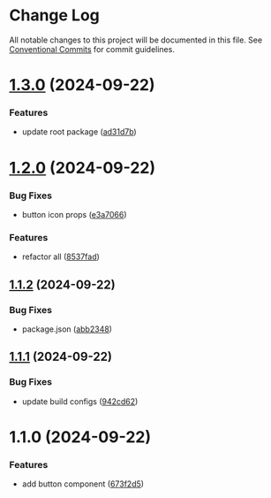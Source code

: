 # Change Log

All notable changes to this project will be documented in this file.
See [Conventional Commits](https://conventionalcommits.org) for commit guidelines.

# [1.3.0](https://github.com/antonfilka/react-components-kit/compare/@antonfilka/button@1.2.0...@antonfilka/button@1.3.0) (2024-09-22)


### Features

* update root package ([ad31d7b](https://github.com/antonfilka/react-components-kit/commit/ad31d7b2ca23c89862dacac25d6062df15efe7cf))





# [1.2.0](https://github.com/antonfilka/react-components-kit/compare/@antonfilka/button@1.1.2...@antonfilka/button@1.2.0) (2024-09-22)


### Bug Fixes

* button icon props ([e3a7066](https://github.com/antonfilka/react-components-kit/commit/e3a7066571e8e67b3841d0ae09c7bdc234c60605))


### Features

* refactor all ([8537fad](https://github.com/antonfilka/react-components-kit/commit/8537fadbd65ad1eb129983249de64700b7090d4b))





## [1.1.2](https://github.com/antonfilka/react-components-kit/compare/@antonfilka/button@1.1.1...@antonfilka/button@1.1.2) (2024-09-22)


### Bug Fixes

* package.json ([abb2348](https://github.com/antonfilka/react-components-kit/commit/abb23486ebc199f605026c5c12a329c79c0e828e))





## [1.1.1](https://github.com/antonfilka/react-components-kit/compare/@antonfilka/button@1.1.0...@antonfilka/button@1.1.1) (2024-09-22)


### Bug Fixes

* update build configs ([942cd62](https://github.com/antonfilka/react-components-kit/commit/942cd6251641f85be31d579a49da61a29e31bd51))





# 1.1.0 (2024-09-22)


### Features

* add button component ([673f2d5](https://github.com/antonfilka/react-components-kit/commit/673f2d54d0afb0e73163d7da9ce8a3cd53bdddf9))
